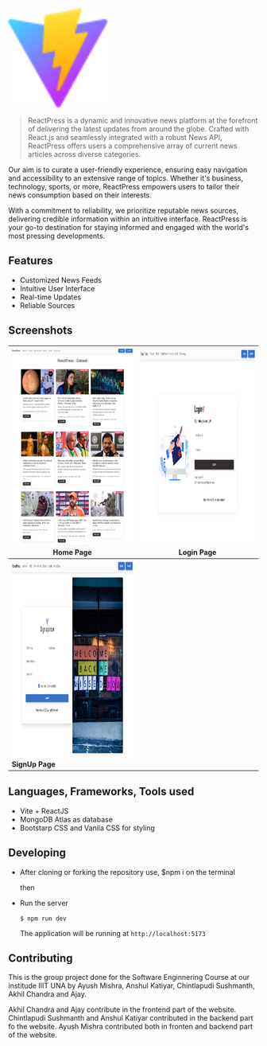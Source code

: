 <img src="public\vite.svg" alt="logo" width=200 height=200>


> ReactPress is a dynamic and innovative news platform at the forefront of delivering the latest updates from around the globe. Crafted with React.js and seamlessly integrated with a robust News API, ReactPress offers users a comprehensive array of current news articles across diverse categories.

Our aim is to curate a user-friendly experience, ensuring easy navigation and accessibility to an extensive range of topics. Whether it's business, technology, sports, or more, ReactPress empowers users to tailor their news consumption based on their interests.

With a commitment to reliability, we prioritize reputable news sources, delivering credible information within an intuitive interface. ReactPress is your go-to destination for staying informed and engaged with the world's most pressing developments.

## Features

- Customized News Feeds
- Intuitive User Interface
- Real-time Updates
- Reliable Sources

## Screenshots

| <img src="src\assets\1.png"  width=400 height=400> Home Page   | <img src="src\assets\2.png" width=400 height=400> **Login Page**    |
| ------------------------------------------------------------------- | -------------------------------------------------------------- |
| <div ><img src="src\assets\3.png" alt="complaint" width=400 height=400 style="display:inline-block"> **SignUp Page**|</div>

## Languages, Frameworks, Tools used


- Vite + ReactJS
- MongoDB Atlas as database
- Bootstarp CSS and Vanila CSS for styling

## Developing

- After cloning or forking the repository use,
    $npm i on the terminal
  
  then

- Run the server
    ```shell
    $ npm run dev
    ```

    The application will be running at `http://localhost:5173`

## Contributing

This is the group project done for the Software Enginnering Course at our institude IIIT UNA by Ayush Mishra, Anshul Katiyar, Chintlapudi Sushmanth, Akhil Chandra and Ajay.

Akhil Chandra and Ajay contribute in the frontend part of the website.
Chintlapudi Sushmanth and Anshul Katiyar contributed in the backend part fo the website.
Ayush Mishra contributed both in fronten and backend part of the website.